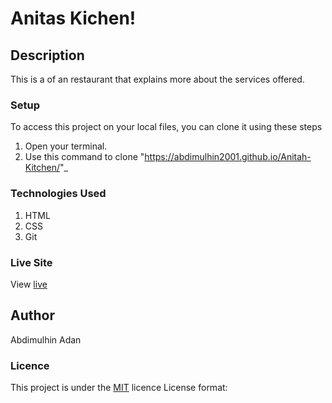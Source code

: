 # Anitas Kichen!
## Description
This is a of an restaurant that explains more about the services offered.
### Setup
To access this project on your local files, you can clone it using these steps
1. Open your terminal.
1. Use this command to clone "https://abdimulhin2001.github.io/Anitah-Kitchen/"_
### Technologies Used
1. HTML
1. CSS
1. Git
### Live Site
View [live](https://abdimulhin2001.github.io/Anitah-Kitchen/)
## Author
Abdimulhin Adan
### Licence
This project is under the  [MIT](LICENSE) licence
License format:
